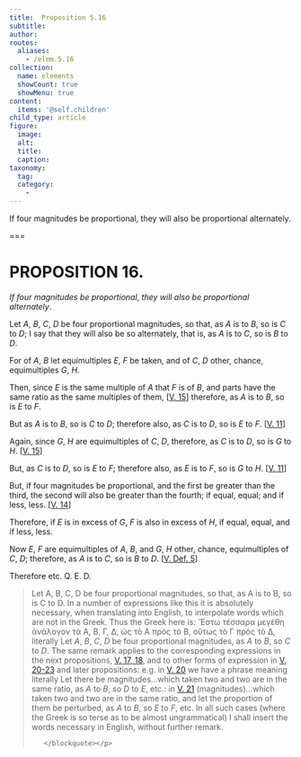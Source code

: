 ```yaml
---
title:  Proposition 5.16
subtitle: 
author:
routes:
  aliases:
    - /elem.5.16
collection:
  name: elements
  showCount: true
  showMenu: true
content:
  items: '@self.children'
child_type: article
figure:
  image:
  alt:
  title:
  caption:
taxonomy:
  tag:
  category:
    - 
---
```


<p><emph>If four magnitudes be proportional</emph>, <emph>they will also be proportional alternately</emph>. </p>

===

<h1>PROPOSITION 16.</h1>
<p><em>If four magnitudes be proportional</em>, <em>they will also be proportional alternately</em>. </p>

<p>Let <em>A</em>, <em>B</em>, <em>C</em>, <em>D</em> be four proportional magnitudes, so that, as <em>A</em> is to <em>B</em>, so is <em>C</em> to <em>D</em>; I say that they will also be so alternately, that is, as <em>A</em> is to <em>C</em>, so is <em>B</em> to <em>D</em>. 
      </p>

<p>For of <em>A</em>, <em>B</em> let equimultiples <em>E</em>, <em>F</em> be taken, and of <em>C</em>, <em>D</em> other, chance, equimultiples <em>G</em>, <em>H</em>. </p>

<p>Then, since <em>E</em> is the same multiple of <em>A</em> that <em>F</em> is of <em>B</em>, and parts have the same ratio as the same multiples of them, [<a href="/elem.5.15">V. 15</a>] therefore, as <em>A</em> is to <em>B</em>, so is <em>E</em> to <em>F</em>. </p>

<p>But as <em>A</em> is to <em>B</em>, so is <em>C</em> to <em>D</em>; therefore also, as <em>C</em> is to <em>D</em>, so is <em>E</em> to <em>F</em>. [<a href="/elem.5.11">V. 11</a>] </p>

<p>Again, since <em>G</em>, <em>H</em> are equimultiples of <em>C</em>, <em>D</em>, therefore, as <em>C</em> is to <em>D</em>, so is <em>G</em> to <em>H</em>. [<a href="/elem.5.15">V. 15</a>] </p>

<p>But, as <em>C</em> is to <em>D</em>, so is <em>E</em> to <em>F</em>; therefore also, as <em>E</em> is to <em>F</em>, so is <em>G</em> to <em>H</em>. [<a href="/elem.5.11">V. 11</a>] </p>

<p>But, if four magnitudes be proportional, and the first be greater than the third, <span class="center">the second will also be greater than the fourth;</span> if equal, equal; and if less, less. [<a href="/elem.5.14">V. 14</a>] </p>

<p>Therefore, if <em>E</em> is in excess of <em>G</em>, <em>F</em> is also in excess of <em>H</em>, if equal, equal, and if less, less. <pb n="165"/></p>

<p>Now <em>E</em>, <em>F</em> are equimultiples of <em>A</em>, <em>B</em>, and <em>G</em>, <em>H</em> other, chance, equimultiples of <em>C</em>, <em>D</em>; <span class="center">therefore, as <em>A</em> is to <em>C</em>, so is <em>B</em> to <em>D</em>. [<a href="/elem.5.def.5">V. Def. 5</a>]</span>
      </p>

<p>Therefore etc. Q. E. D.
<blockquote n="3" class="crit" place="unspecified" anchored="yes">
        
<p><quote><span class="bold">Let A, B, C, D be four proportional magnitudes, so that, as A is to B, so is C to D</span>.</quote>
 In a number of expressions like this it is absolutely necessary, when translating into English, to interpolate words which are not in the Greek. Thus the Greek here is: <foreign lang="greek">Ἕστω τέσσαρα μεγέθη ἀνάλογον τὰ Α, Β, Γ, Δ, ὡς τὸ Α πρὸς τὸ Β, οὕτως τὸ Γ πρὸς τὸ Δ</foreign>, literally <quote>Let <em>A</em>, <em>B</em>, <em>C</em>, <em>D</em> be four proportional magnitudes, as <em>A</em> to <em>B</em>, so <em>C</em> to <em>D</em>.</quote>
 The same remark applies to the corresponding expressions in the next propositions, <a href="/elem.5.17 elem.5.18">V. 17, 18</a>, and to other forms of expression in <a href="/elem.5.20 elem.5.21 elem.5.22 elem.5.23">V. 20-23</a> and later propositions: e.g. in <a href="/elem.5.20">V. 20</a> we have a phrase meaning literally <quote>Let there be magnitudes...which taken two and two are in the same ratio, as <em>A</em> to <em>B</em>, so <em>D</em> to <em>E</em>,</quote>
 etc.: in <a href="/elem.5.21">V. 21</a> <quote>(magnitudes)...which taken two and two are in the same ratio, and let the proportion of them be perturbed, as <em>A</em> to <em>B</em>, so <em>E</em> to <em>F</em>,</quote>
 etc. In all such cases (where the Greek is so terse as to be almost ungrammatical) I shall insert the words necessary in English, without further remark.</p>

       </blockquote></p>
